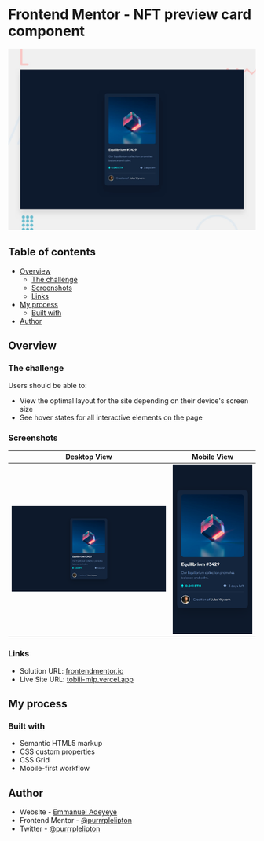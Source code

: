 # Frontend Mentor - NFT preview card component

![Design preview for the NFT preview card component coding challenge](./design/desktop-preview.jpg)

## Table of contents

- [Overview](#overview)
  - [The challenge](#the-challenge)
  - [Screenshots](#screenshots)
  - [Links](#links)
- [My process](#my-process)
  - [Built with](#built-with)
- [Author](#author)

## Overview

### The challenge

Users should be able to:

- View the optimal layout for the site depending on their device's screen size
- See hover states for all interactive elements on the page

### Screenshots

| Desktop View                     | Mobile View                    |
| -------------------------------- | ------------------------------ |
| ![Desktop](./design/desktop.png) | ![Mobile](./design/mobile.png) |

### Links

- Solution URL: [frontendmentor.io](https://your-solution-url.com)
- Live Site URL: [tobiii-mlp.vercel.app](https://tobiii-npcc.vercel.app)

## My process

### Built with

- Semantic HTML5 markup
- CSS custom properties
- CSS Grid
- Mobile-first workflow

## Author

- Website - [Emmanuel Adeyeye](https://tobiii.vercel.app)
- Frontend Mentor - [@purrrplelipton](https://www.frontendmentor.io/profile/purrrplelipton)
- Twitter - [@purrrplelipton](https://www.twitter.com/purrrplelipton)
